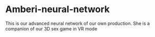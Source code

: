 # Amberi-neural-network
This is our advanced neural network of our own production. She is a companion of our 3D sex game in VR mode
